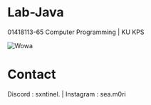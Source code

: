 # Lab-Java
01418113-65 Computer Programming | KU KPS

![Wowa](Lab10/Img/Wowa.jpg)

# Contact
Discord : sxntinel. | Instagram : sea.m0ri
